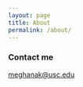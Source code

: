 ```yaml
---
layout: page
title: About
permalink: /about/
---
```


### Contact me
[meghanak@usc.edu](mailto:email@domain.com)
